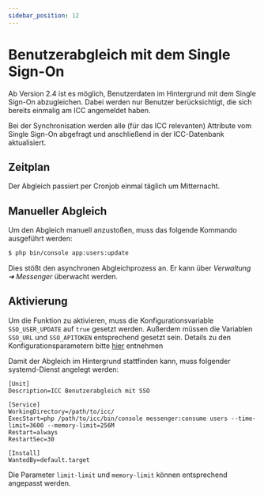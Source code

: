 ```yaml
---
sidebar_position: 12
---
```


# Benutzerabgleich mit dem Single Sign-On

Ab Version 2.4 ist es möglich, Benutzerdaten im Hintergrund mit dem Single Sign-On abzugleichen. Dabei werden nur Benutzer
berücksichtigt, die sich bereits einmalig am ICC angemeldet haben.

Bei der Synchronisation werden alle (für das ICC relevanten) Attribute vom Single Sign-On abgefragt und anschließend in
der ICC-Datenbank aktualisiert.

## Zeitplan

Der Abgleich passiert per Cronjob einmal täglich um Mitternacht.

## Manueller Abgleich

Um den Abgleich manuell anzustoßen, muss das folgende Kommando ausgeführt werden:

```bash
$ php bin/console app:users:update
```

Dies stößt den asynchronen Abgleichprozess an. Er kann über *Verwaltung ➜ Messenger* überwacht werden.

## Aktivierung

Um die Funktion zu aktivieren, muss die Konfigurationsvariable `SSO_USER_UPDATE` auf `true` gesetzt werden. Außerdem
müssen die Variablen `SSO_URL` und `SSO_APITOKEN` entsprechend gesetzt sein. Details zu den Konfigurationsparametern
bitte [hier](../install/configuration#SSO_USER_UPDATE) entnehmen

Damit der Abgleich im Hintergrund stattfinden kann, muss folgender systemd-Dienst angelegt werden:

```
[Unit]
Description=ICC Benutzerabgleich mit SSO

[Service]
WorkingDirectory=/path/to/icc/
ExecStart=php /path/to/icc/bin/console messenger:consume users --time-limit=3600 --memory-limit=256M
Restart=always
RestartSec=30

[Install]
WantedBy=default.target
```

Die Parameter `limit-limit` und `memory-limit` können entsprechend angepasst werden.